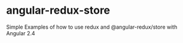 # angular-redux-store
Simple Examples of how to use redux and @angular-redux/store with Angular 2.4
